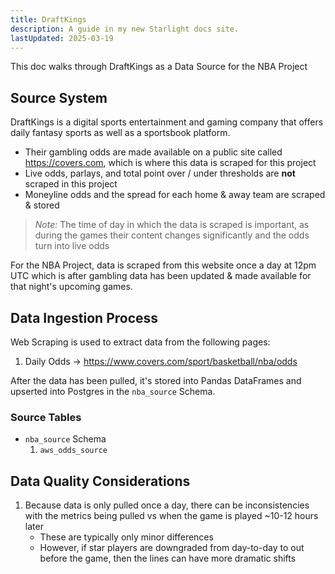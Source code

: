 ```yaml
---
title: DraftKings
description: A guide in my new Starlight docs site.
lastUpdated: 2025-03-19
---
```


This doc walks through DraftKings as a Data Source for the NBA Project

## Source System

DraftKings is a digital sports entertainment and gaming company that offers daily fantasy sports as well as a sportsbook platform. 

- Their gambling odds are made available on a public site called https://covers.com, which is where this data is scraped for this project
- Live odds, parlays, and total point over / under thresholds are **not** scraped in this project
- Moneyline odds and the spread for each home & away team are scraped & stored 

> _Note:_ 
The time of day in which the data is scraped is important, as during the games their content changes significantly and the odds turn into live odds

For the NBA Project, data is scraped from this website once a day at 12pm UTC which is after gambling data has been updated & made available for that night's upcoming games.

## Data Ingestion Process

Web Scraping is used to extract data from the following pages:

1. Daily Odds -> https://www.covers.com/sport/basketball/nba/odds

After the data has been pulled, it's stored into Pandas DataFrames and upserted into Postgres in the `nba_source` Schema.

### Source Tables

- `nba_source` Schema
    1. `aws_odds_source`


## Data Quality Considerations

1. Because data is only pulled once a day, there can be inconsistencies with the metrics being pulled vs when the game is played ~10-12 hours later
    - These are typically only minor differences
    - However, if star players are downgraded from day-to-day to out before the game, then the lines can have more dramatic shifts
